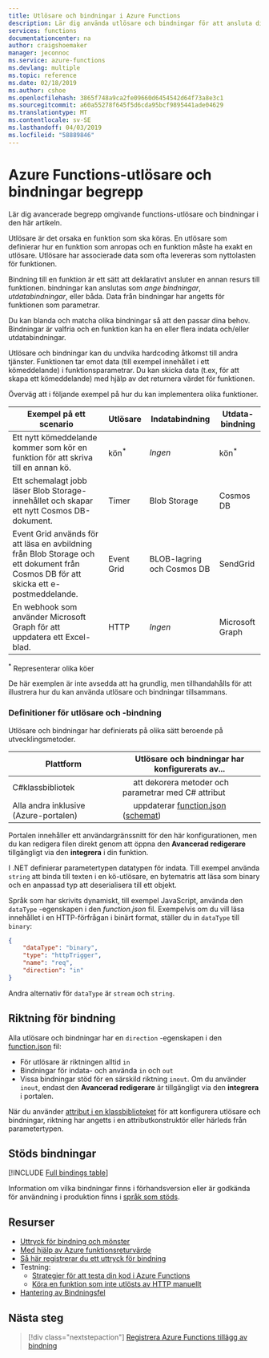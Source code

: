```yaml
---
title: Utlösare och bindningar i Azure Functions
description: Lär dig använda utlösare och bindningar för att ansluta din Azure-funktion till online-händelser och molnbaserade tjänster.
services: functions
documentationcenter: na
author: craigshoemaker
manager: jeconnoc
ms.service: azure-functions
ms.devlang: multiple
ms.topic: reference
ms.date: 02/18/2019
ms.author: cshoe
ms.openlocfilehash: 3865f748a9ca2fe09660d6454542d64f73a8e3c1
ms.sourcegitcommit: a60a55278f645f5d6cda95bcf9895441ade04629
ms.translationtype: MT
ms.contentlocale: sv-SE
ms.lasthandoff: 04/03/2019
ms.locfileid: "58889846"
---
```

# <a name="azure-functions-triggers-and-bindings-concepts"></a>Azure Functions-utlösare och bindningar begrepp

Lär dig avancerade begrepp omgivande functions-utlösare och bindningar i den här artikeln.

Utlösare är det orsaka en funktion som ska köras. En utlösare som definierar hur en funktion som anropas och en funktion måste ha exakt en utlösare. Utlösare har associerade data som ofta levereras som nyttolasten för funktionen. 

Bindning till en funktion är ett sätt att deklarativt ansluter en annan resurs till funktionen. bindningar kan anslutas som *ange bindningar*, *utdatabindningar*, eller båda. Data från bindningar har angetts för funktionen som parametrar.

Du kan blanda och matcha olika bindningar så att den passar dina behov. Bindningar är valfria och en funktion kan ha en eller flera indata och/eller utdatabindningar.

Utlösare och bindningar kan du undvika hardcoding åtkomst till andra tjänster. Funktionen tar emot data (till exempel innehållet i ett kömeddelande) i funktionsparametrar. Du kan skicka data (t.ex, för att skapa ett kömeddelande) med hjälp av det returnera värdet för funktionen. 

Överväg att i följande exempel på hur du kan implementera olika funktioner.

| Exempel på ett scenario | Utlösare | Indatabindning | Utdata-bindning |
|-------------|---------|---------------|----------------|
| Ett nytt kömeddelande kommer som kör en funktion för att skriva till en annan kö. | kön<sup>*</sup> | *Ingen* | kön<sup>*</sup> |
|Ett schemalagt jobb läser Blob Storage-innehållet och skapar ett nytt Cosmos DB-dokument. | Timer | Blob Storage | Cosmos DB |
|Event Grid används för att läsa en avbildning från Blob Storage och ett dokument från Cosmos DB för att skicka ett e-postmeddelande. | Event Grid | BLOB-lagring och Cosmos DB | SendGrid |
| En webhook som använder Microsoft Graph för att uppdatera ett Excel-blad. | HTTP | *Ingen* | Microsoft Graph |

<sup>\*</sup> Representerar olika köer

De här exemplen är inte avsedda att ha grundlig, men tillhandahålls för att illustrera hur du kan använda utlösare och bindningar tillsammans.

###  <a name="trigger-and-binding-definitions"></a>Definitioner för utlösare och -bindning

Utlösare och bindningar har definierats på olika sätt beroende på utvecklingsmetoder.

| Plattform | Utlösare och bindningar har konfigurerats av... |
|-------------|--------------------------------------------|
| C#klassbibliotek | &nbsp;&nbsp;&nbsp;&nbsp;&nbsp;att dekorera metoder och parametrar med C# attribut |
| Alla andra inklusive (Azure-portalen) | &nbsp;&nbsp;&nbsp;&nbsp;&nbsp;uppdaterar [function.json](./functions-reference.md) ([schemat](http://json.schemastore.org/function)) |

Portalen innehåller ett användargränssnitt för den här konfigurationen, men du kan redigera filen direkt genom att öppna den **Avancerad redigerare** tillgängligt via den **integrera** i din funktion.

I .NET definierar parametertypen datatypen för indata. Till exempel använda `string` att binda till texten i en kö-utlösare, en bytematris att läsa som binary och en anpassad typ att deserialisera till ett objekt.

Språk som har skrivits dynamiskt, till exempel JavaScript, använda den `dataType` -egenskapen i den *function.json* fil. Exempelvis om du vill läsa innehållet i en HTTP-förfrågan i binärt format, ställer du in `dataType` till `binary`:

```json
{
    "dataType": "binary",
    "type": "httpTrigger",
    "name": "req",
    "direction": "in"
}
```

Andra alternativ för `dataType` är `stream` och `string`.

## <a name="binding-direction"></a>Riktning för bindning

Alla utlösare och bindningar har en `direction` -egenskapen i den [function.json](./functions-reference.md) fil:

- För utlösare är riktningen alltid `in`
- Bindningar för indata- och använda `in` och `out`
- Vissa bindningar stöd för en särskild riktning `inout`. Om du använder `inout`, endast den **Avancerad redigerare** är tillgängligt via den **integrera** i portalen.

När du använder [attribut i en klassbiblioteket](functions-dotnet-class-library.md) för att konfigurera utlösare och bindningar, riktning har angetts i en attributkonstruktör eller härleds från parametertypen.

## <a name="supported-bindings"></a>Stöds bindningar

[!INCLUDE [Full bindings table](../../includes/functions-bindings.md)]

Information om vilka bindningar finns i förhandsversion eller är godkända för användning i produktion finns i [språk som stöds](supported-languages.md).

## <a name="resources"></a>Resurser
- [Uttryck för bindning och mönster](./functions-bindings-expressions-patterns.md)
- [Med hjälp av Azure funktionsreturvärde](./functions-bindings-return-value.md)
- [Så här registrerar du ett uttryck för bindning](./functions-bindings-register.md)
- Testning:
  - [Strategier för att testa din kod i Azure Functions](functions-test-a-function.md)
  - [Köra en funktion som inte utlösts av HTTP manuellt](functions-manually-run-non-http.md)
- [Hantering av Bindningsfel](./functions-bindings-errors.md)

## <a name="next-steps"></a>Nästa steg
> [!div class="nextstepaction"]
> [Registrera Azure Functions tillägg av bindning](./functions-bindings-register.md)
